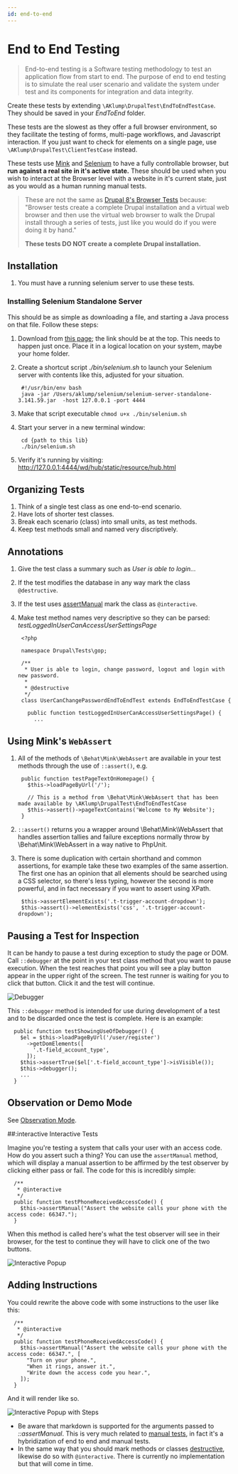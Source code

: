 ```yaml
---
id: end-to-end
---
```

# End to End Testing

> End-to-end testing is a Software testing methodology to test an application flow from start to end. The purpose of end to end testing is to simulate the real user scenario and validate the system under test and its components for integration and data integrity.

Create these tests by extending `\AKlump\DrupalTest\EndToEndTestCase`.  They should be saved in your _EndToEnd_ folder.

These tests are the slowest as they offer a full browser environment, so they facilitate the testing of forms, multi-page workflows, and Javascript interaction.  If you just want to check for elements on a single page, use `\AKlump\DrupalTest\ClientTestCase` instead.

These tests use [Mink](http://mink.behat.org/en/latest/index.html) and [Selenium](https://www.seleniumhq.org) to have a fully controllable browser, but **run against a real site in it's active state.**  These should be used when you wish to interact at the Browser level with a website in it's current state, just as you would as a human running manual tests.

> These are not the same as [Drupal 8's Browser Tests](https://www.drupal.org/docs/8/phpunit/phpunit-browser-test-tutorial) because: "Browser tests create a complete Drupal installation and a virtual web browser and then use the virtual web browser to walk the Drupal install through a series of tests, just like you would do if you were doing it by hand."
>
> **These tests DO NOT create a complete Drupal installation.**


## Installation

1. You must have a running selenium server to use these tests.

### Installing Selenium Standalone Server

This should be as simple as downloading a file, and starting a Java process on that file.  Follow these steps:

1. Download from [this page](https://www.seleniumhq.org/download/); the link should be at the top.  This needs to happen just once.  Place it in a logical location on your system, maybe your home folder.
1. Create a shortcut script _./bin/selenium.sh_ to launch your Selenium server with contents like this, adjusted for your situation.

        #!/usr/bin/env bash
        java -jar /Users/aklump/selenium/selenium-server-standalone-3.141.59.jar  -host 127.0.0.1 -port 4444
1. Make that script executable `chmod u+x ./bin/selenium.sh`
1. Start your server in a new terminal window:

        cd {path to this lib}
        ./bin/selenium.sh
        
1. Verify it's running by visiting: <http://127.0.0.1:4444/wd/hub/static/resource/hub.html>

## Organizing Tests

1. Think of a single test class as one end-to-end scenario.
1. Have lots of shorter test classes.
1. Break each scenario (class) into small units, as test methods.
1. Keep test methods small and named very discriptively.

## Annotations

1. Give the test class a summary such as _User is able to login..._
1. If the test modifies the database in any way mark the class `@destructive`.
1. If the test uses [assertManual](@end-to-end:interactive) mark the class as `@interactive`.
1. Make test method names very descriptive so they can be parsed: _testLoggedInUserCanAccessUserSettingsPage_

        <?php
        
        namespace Drupal\Tests\gop;
        
        /**
         * User is able to login, change password, logout and login with new password.
         *
         * @destructive
         */
        class UserCanChangePasswordEndToEndTest extends EndToEndTestCase {
        
          public function testLoggedInUserCanAccessUserSettingsPage() {
            ...

## Using Mink's `WebAssert`

1. All of the methods of `\Behat\Mink\WebAssert` are available in your test methods through the use of `::assert()`, e.g.

        public function testPageTextOnHomepage() {
          $this->loadPageByUrl('/');
          
          // This is a method from \Behat\Mink\WebAssert that has been made available by \AKlump\DrupalTest\EndToEndTestCase
          $this->assert()->pageTextContains('Welcome to My Website');
        }

1. `::assert()` returns you a wrapper around \Behat\Mink\WebAssert that handles assertion tallies and failure exceptions normally throw by \Behat\Mink\WebAssert in a way native to PhpUnit.
1. There is some duplication with certain shorthand and common assertions, for example take these two examples of the same assertion.  The first one has an opinion that all elements should be searched using a CSS selector, so there's less typing, however the second is more powerful, and in fact necessary if you want to assert using XPath.

        $this->assertElementExists('.t-trigger-account-dropdown');
        $this->assert()->elementExists('css', '.t-trigger-account-dropdown');

## Pausing a Test for Inspection

It can be handy to pause a test during exception to study the page or DOM.  Call `::debugger` at the point in your test class method that you want to pause execution.  When the test reaches that point you will see a play button appear in the upper right of the screen.  The test runner is waiting for you to click that button.  Click it and the test will continue.

![Debugger](images/debugger.jpg)

This `::debugger` method is intended for use during development of a test and to be discarded once the test is complete.  Here is an example:
    
      public function testShowingUseOfDebugger() {
        $el = $this->loadPageByUrl('/user/register')
          ->getDomElements([
            '.t-field_account_type',
          ]);
        $this->assertTrue($el['.t-field_account_type']->isVisible());
        $this->debugger();
        ...
      }

## Observation or Demo Mode

See [Observation Mode](@observation-mode).

##:interactive Interactive Tests

Imagine you're testing a system that calls your user with an access code.  How do you assert such a thing?  You can use the `assertManual` method, which will display a manual assertion to be affirmed by the test observer by clicking either pass or fail.  The code for this is incredibly simple:

      /**
       * @interactive
       */
      public function testPhoneReceivedAccessCode() {
        $this->assertManual("Assert the website calls your phone with the access code: 66347.");
      }
      
When this method is called here's what the test observer will see in their browser, for the test to continue they will have to click one of the two buttons.

![Interactive Popup](images/interactive-test-1.jpg)      

## Adding Instructions

You could rewrite the above code with some instructions to the user like this:

      /**
       * @interactive
       */
      public function testPhoneReceivedAccessCode() {
        $this->assertManual("Assert the website calls your phone with the access code: 66347.", [
          "Turn on your phone.",
          "When it rings, answer it.",
          "Write down the access code you hear.",
        ]);
      }

And it will render like so.

![Interactive Popup with Steps](images/interactive-test-2.jpg)  

* Be aware that markdown is supported for the arguments passed to _::assertManual_.  This is very much related to [manual tests](@manual), in fact it's a hybridization of end to end and manual tests.
* In the same way that you should mark methods or classes [destructive](@destructive), likewise do so with `@interactive`.  There is currently no implementation but that will come in time. 

